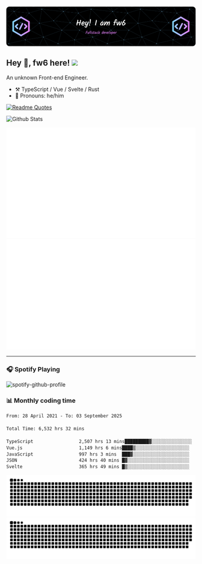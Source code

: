 ![Header](github-header-image.png)

## Hey 👋, fw6 here! <img src="https://github.githubassets.com/images/mona-whisper.gif" height="24" />


An unknown Front-end Engineer.

-   :hammer_and_pick: TypeScript / Vue / Svelte / Rust
-   :man: Pronouns: he/him


[![Readme Quotes](https://quotes-github-readme.vercel.app/api?type=horizontal&theme=algolia)](https://github.com/piyushsuthar/github-readme-quotes)



![Github Stats](https://github-readme-stats.vercel.app/api?username=fw6&bg_color=30,e96443,904e95&title_color=fff&text_color=fff)

![](https://raw.githubusercontent.com/fw6/github-stats-transparent/output/generated/overview.svg)
![](https://raw.githubusercontent.com/fw6/github-stats-transparent/output/generated/languages.svg)


---

### 🎧 Spotify Playing

<!-- ![spotify-github-profile](/img/default.svg) -->

![spotify-github-profile](https://spotify-github-profile.vercel.app/api/view.svg?uid=r6wn4hdvypv0lkzyrj0e0pjct&cover_image=true&theme=default&show_offline=true&background_color=9a10ad&interchange=true&bar_color_cover=true)



### :bar_chart: Monthly coding time 

<!--START_SECTION:waka-->

```txt
From: 28 April 2021 - To: 03 September 2025

Total Time: 6,532 hrs 32 mins

TypeScript                 2,507 hrs 13 mins█████████▓░░░░░░░░░░░░░░░   38.38 %
Vue.js                     1,149 hrs 6 mins████▒░░░░░░░░░░░░░░░░░░░░   17.59 %
JavaScript                 997 hrs 3 mins  ███▓░░░░░░░░░░░░░░░░░░░░░   15.26 %
JSON                       424 hrs 40 mins █▓░░░░░░░░░░░░░░░░░░░░░░░   06.50 %
Svelte                     365 hrs 49 mins █▒░░░░░░░░░░░░░░░░░░░░░░░   05.60 %
```

<!--END_SECTION:waka-->




![github contribution grid snake animation](https://raw.githubusercontent.com/platane/platane/output/github-contribution-grid-snake-dark.svg#gh-dark-mode-only)![github contribution grid snake animation](https://raw.githubusercontent.com/platane/platane/output/github-contribution-grid-snake.svg#gh-light-mode-only)
